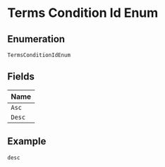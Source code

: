 
# Terms Condition Id Enum

## Enumeration

`TermsConditionIdEnum`

## Fields

| Name |
|  --- |
| `Asc` |
| `Desc` |

## Example

```
desc
```

